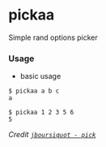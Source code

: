 # pickaa

Simple rand options picker

### Usage

- basic usage

```
$ pickaa a b c
a

$ pickaa 1 2 3 5 6
5
```

_Credit [`jboursiquot - pick`](https://github.com/jboursiquot/pick)_
